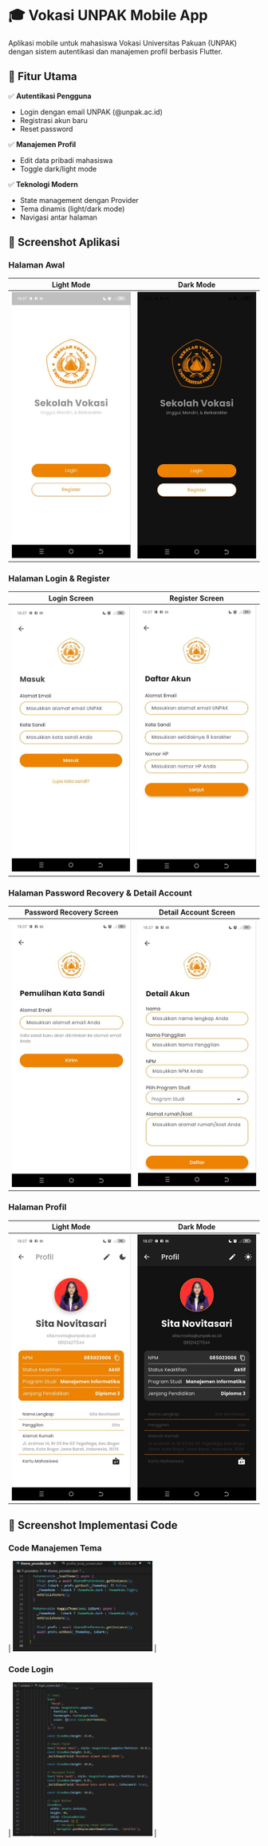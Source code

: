 # 🎓 Vokasi UNPAK Mobile App

Aplikasi mobile untuk mahasiswa Vokasi Universitas Pakuan (UNPAK) dengan sistem autentikasi dan manajemen profil berbasis Flutter.

## 🌟 Fitur Utama
✅ **Autentikasi Pengguna**  
- Login dengan email UNPAK (@unpak.ac.id)
- Registrasi akun baru
- Reset password 

✅ **Manajemen Profil**  
- Edit data pribadi mahasiswa
- Toggle dark/light mode

✅ **Teknologi Modern**  
- State management dengan Provider
- Tema dinamis (light/dark mode)
- Navigasi antar halaman

## 📸 Screenshot Aplikasi

### Halaman Awal
| Light Mode | Dark Mode |
|------------|-----------|
| <img src="screenshots/welcome_page.jpg" width="280"> | <img src="screenshots/welcome_page_dark.jpg" width="280"> |


### Halaman Login & Register
| Login Screen | Register Screen |
|----------------|-----------------|
| <img src="screenshots/login_page.jpg" width="280"> | <img src="screenshots/registration_page.jpg" width="280"> |

### Halaman Password Recovery & Detail Account
| Password Recovery Screen | Detail Account Screen |
|----------------|-----------------|
| <img src="screenshots/password_recovery_page.jpg" width="280"> | <img src="screenshots/detail_acc_page.jpg" width="280"> |

### Halaman Profil
| Light Mode | Dark Mode |
|------------|-----------|
| <img src="screenshots/Profile_page.jpg" width="280"> | <img src="screenshots/profile_page_dark.jpg" width="280"> |

## 📸 Screenshot Implementasi Code
### Code Manajemen Tema
| <img src="screenshots/kode_theme.png" width="280"> |

### Code Login
| <img src="screenshots/kode_login.png" width="280"> |
